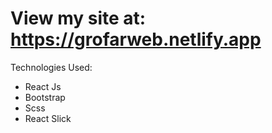 # View my site at: https://grofarweb.netlify.app

Technologies Used:

<ul>
  <li>React Js</li>
  <li>Bootstrap</li>
  <li>Scss</li>
  <li>React Slick</li>
</ul>
